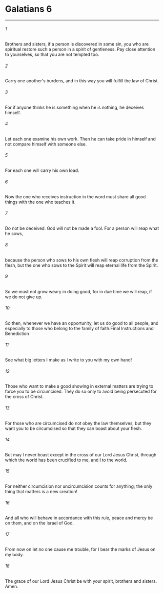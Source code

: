 # Galatians 6
***



###### 1 
Brothers and sisters, if a person is discovered in some sin, you who are spiritual restore such a person in a spirit of gentleness. Pay close attention to yourselves, so that you are not tempted too. 

###### 2 
Carry one another's burdens, and in this way you will fulfill the law of Christ. 

###### 3 
For if anyone thinks he is something when he is nothing, he deceives himself. 

###### 4 
Let each one examine his own work. Then he can take pride in himself and not compare himself with someone else. 

###### 5 
For each one will carry his own load. 

###### 6 
Now the one who receives instruction in the word must share all good things with the one who teaches it. 

###### 7 
Do not be deceived. God will not be made a fool. For a person will reap what he sows, 

###### 8 
because the person who sows to his own flesh will reap corruption from the flesh, but the one who sows to the Spirit will reap eternal life from the Spirit. 

###### 9 
So we must not grow weary in doing good, for in due time we will reap, if we do not give up. 

###### 10 
So then, whenever we have an opportunity, let us do good to all people, and especially to those who belong to the family of faith.Final Instructions and Benediction 

###### 11 
See what big letters I make as I write to you with my own hand! 

###### 12 
Those who want to make a good showing in external matters are trying to force you to be circumcised. They do so only to avoid being persecuted for the cross of Christ. 

###### 13 
For those who are circumcised do not obey the law themselves, but they want you to be circumcised so that they can boast about your flesh. 

###### 14 
But may I never boast except in the cross of our Lord Jesus Christ, through which the world has been crucified to me, and I to the world. 

###### 15 
For neither circumcision nor uncircumcision counts for anything; the only thing that matters is a new creation! 

###### 16 
And all who will behave in accordance with this rule, peace and mercy be on them, and on the Israel of God. 

###### 17 
From now on let no one cause me trouble, for I bear the marks of Jesus on my body. 

###### 18 
The grace of our Lord Jesus Christ be with your spirit, brothers and sisters. Amen.
